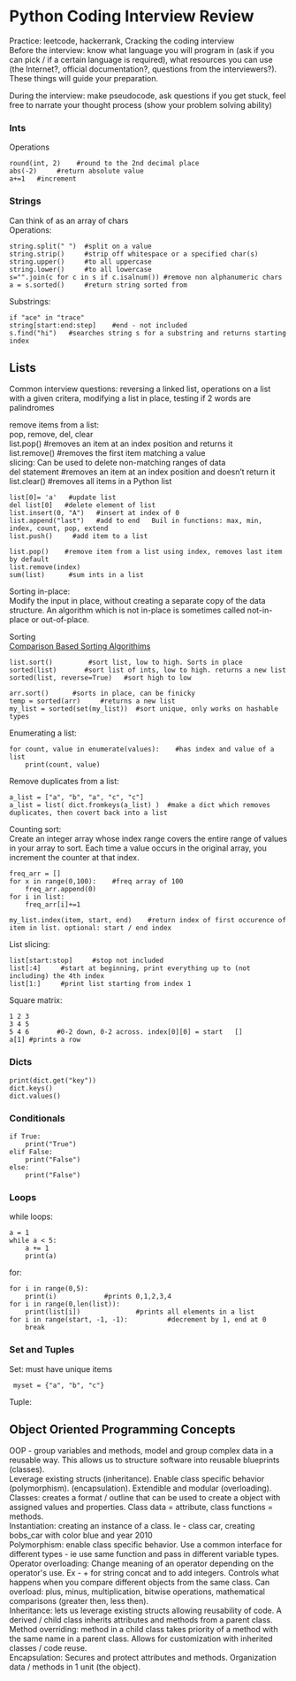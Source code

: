 # Python Coding Interview Review     
Practice: leetcode, hackerrank, Cracking the coding interview    
Before the interview: know what language you will program in (ask if you can pick / if a certain language is required), what resources you can use (the Internet?, official documentation?, questions from the interviewers?). These things will guide your preparation.    

During the interview: make pseudocode, ask questions if you get stuck, feel free to narrate your thought process (show your problem solving ability)   
### Ints    
Operations    

    round(int, 2)    #round to the 2nd decimal place     
    abs(-2)     #return absolute value     
    a+=1   #increment    

### Strings    
Can think of as an array of chars     
Operations:    

    string.split(" ")  #split on a value    
    string.strip()     #strip off whitespace or a specified char(s)        
    string.upper()     #to all uppercase    
    string.lower()     #to all lowercase     
    s="".join(c for c in s if c.isalnum()) #remove non alphanumeric chars     
    a = s.sorted()     #return string sorted from 
Substrings:    

    if "ace" in "trace"      
    string[start:end:step]    #end - not included     
    s.find("hi")   #searches string s for a substring and returns starting index    
    
## Lists    
Common interview questions: reversing a linked list, operations on a list with a given critera, modifying a list in place, testing if 2 words are palindromes        

remove items from a list:      
pop, remove, del, clear     
list.pop()	  #removes an item at an index position and returns it      
list.remove()	#removes the first item matching a value       
slicing: Can be used to delete non-matching ranges of data        
del statement	 #removes an item at an index position and doesn’t return it       
list.clear()	#removes all items in a Python list        

    list[0]= 'a'   #update list    
    del list[0]   #delete element of list   
    list.insert(0, "A")   #insert at index of 0      
    list.append("last")   #add to end   Buil in functions: max, min, index, count, pop, extend     
    list.push()     #add item to a list   

    list.pop()    #remove item from a list using index, removes last item by default   
    list.remove(index)      
    sum(list)      #sum ints in a list    

Sorting in-place:     
Modify the input in place, without creating a separate copy of the data structure. An algorithm which is not in-place is sometimes called not-in-place or out-of-place.  


Sorting    
[Comparison Based Sorting Algorithims](https://www.cs.cmu.edu/~avrim/451f11/lectures/lect0913.pdf)    

    list.sort()         #sort list, low to high. Sorts in place    
    sorted(list)       #sort list of ints, low to high. returns a new list    
    sorted(list, reverse=True)   #sort high to low    

    arr.sort()      #sorts in place, can be finicky      
    temp = sorted(arr)     #returns a new list    
    my_list = sorted(set(my_list))  #sort unique, only works on hashable types     

Enumerating a list:   

    for count, value in enumerate(values):    #has index and value of a list   
        print(count, value)      
Remove duplicates from a list:   

    a_list = ["a", "b", "a", "c", "c"]
    a_list = list( dict.fromkeys(a_list) )  #make a dict which removes duplicates, then covert back into a list    
Counting sort:      
Create an integer array whose index range covers the entire range of values in your array to sort. Each time a value occurs in the original array, you increment the counter at that index.     

    freq_arr = []    
    for x in range(0,100):    #freq array of 100    
        freq_arr.append(0)   
    for i in list:    
        freq_arr[i]+=1   

    my_list.index(item, start, end)    #return index of first occurence of item in list. optional: start / end index    

List slicing:     

    list[start:stop]     #stop not included  
    list[:4]     #start at beginning, print everything up to (not including) the 4th index
    list[1:]     #print list starting from index 1   
Square matrix:   

    1 2 3   
    3 4 5   
    5 4 6       #0-2 down, 0-2 across. index[0][0] = start   []    
    a[1] #prints a row    


### Dicts   

    print(dict.get("key"))    
    dict.keys()    
    dict.values()    
### Conditionals   

    if True:  
        print("True")    
    elif False:     
        print("False")    
    else:  
        print("False")    
### Loops    
while loops:    

    a = 1    
    while a < 5:    
        a += 1    
        print(a)    
for:    

    for i in range(0,5):
        print(i)            #prints 0,1,2,3,4
    for i in range(0,len(list)):
        print(list[i])              #prints all elements in a list     
    for i in range(start, -1, -1):          #decrement by 1, end at 0      
        break   
### Set and Tuples    
Set: must have unique items   

     myset = {"a", "b", "c"}   
Tuple: 

## Object Oriented Programming Concepts      
OOP - group variables and methods, model and group complex data in a reusable way. This allows us to structure software into reusable blueprints (classes).   
Leverage existing structs (inheritance). Enable class specific behavior (polymorphism).  (encapsulation). Extendible and modular (overloading). 
Classes: creates a format / outline that can be used to create a object with assigned values and properties. Class data = attribute, class functions = methods.       
Instantiation: creating an instance of a class. Ie - class car, creating bobs_car with color blue and year 2010   
Polymorphism: enable class specific behavior. Use a common interface for different types - ie use same function and pass in different variable types.    
Operator overloading: Change meaning of an operator depending on the operator's use. Ex - + for string concat and to add integers. Controls what happens when you compare different objects from the same class. Can overload: plus, minus, multiplication, bitwise operations, mathematical comparisons (greater then, less then).   
Inheritance: lets us leverage existing structs allowing reusability of code. A derived / child class inherits attributes and methods from a parent class. 
Method overriding: method in a child class takes priority of a method with the same name in a parent class. Allows for customization with inherited classes / code reuse.     
Encapsulation: Secures and protect attributes and methods. Organization data / methods in 1 unit (the object).

